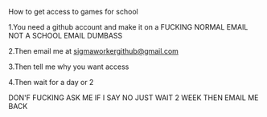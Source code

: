 How to get access to games for school 

1.You need a github account and make it on a FUCKING NORMAL EMAIL NOT A SCHOOL EMAIL DUMBASS 

2.Then email me at sigmaworkergithub@gmail.com

3.Then tell me why you want access

4.Then wait for a day or 2

DON'F FUCKING ASK ME IF I SAY NO JUST WAIT 2 WEEK THEN EMAIL ME BACK
